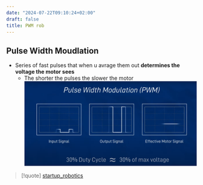 ```yaml
---
date: "2024-07-22T09:10:24+02:00"
draft: false
title: PWM rob
---
```


## Pulse Width Moudlation

-   Series of fast pulses that when u avrage them out **determines the
    voltage the motor sees**
    -   The shorter the pulses the slower the motor
        ![PWM_visual.png](/static/PWM_visual.png)

> \[!quote\] [startup_robotics](/startup_robotics)
